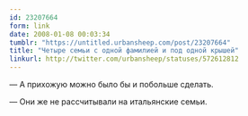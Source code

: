 ```yaml
---
id: 23207664
form: link
date: 2008-01-08 00:03:34
tumblr: "https://untitled.urbansheep.com/post/23207664"
title: "Четыре семьи с одной фамилией и под одной крышей"
linkurl: http://twitter.com/urbansheep/statuses/572612812
---
```

<p>—&nbsp;А прихожую можно было бы и побольше сделать.</p>
<p>—&nbsp;Они же не рассчитывали на итальянские семьи.</p>
